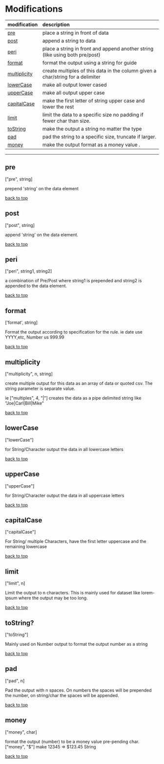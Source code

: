 Modifications
=============
<a id="top"></a>

modification | description
:-- | :--
<a href="#pre">pre</a> | place a string in front of data
<a href="#post">post</a> | append a string to data
<a href="#peri">peri</a> | place a string in front and append another string (like using both pre/post)
<a href="#format">format</a> | format the output using a string for guide
<a href="#multiplicity">multiplicity</a> | create multiples of this data in the column given a char/string for a delimiter
<a href="#lowerCase">lowerCase</a> | make all output lower cased
<a href="#upperCase">upperCase</a> | make all output upper case
<a href="#capitalCase">capitalCase</a> | make the first letter of string upper case and lower the rest
<a href="#limit">limit</a> | limit the data to a specific size no padding if fewer char than size.
<a href="#toString">toString</a> | make the output a string no matter the type
<a href="#pad">pad</a> | pad the string to a specific size, truncate if larger.
<a href="#money">money</a> | make the output format as a money value .

---



## <a id="pre">pre</a>

\["pre", string\]

prepend 'string' on the data element

<a href="#top">back to top</a>

## <a id="post">post</a>

\["post", string\]

append 'string' on the data element.

<a href="#top">back to top</a>

## <a id="peri">peri</a>

\["peri", string1, string2\]

a combination of Pre/Post where string1 is prepended and string2 is appended to the data element.

<a href="#top">back to top</a>

## <a id="format">format</a>

\['format', string\]

Format the output according to specification for the rule. ie date use YYYY,etc, Number us 999.99

<a href="#top">back to top</a>

## <a id="multiplicity">multiplicity</a>

\["multiplicity", n, string\]

create multiple output for this data as an array of data or quoted csv. The string parameter is separate value.

ie \["multiples", 4, "|"\] creates the data as a pipe delimited string like "Joe|Carl|Bill|Mike"

<a href="#top">back to top</a>

## <a id="lowerCase">lowerCase</a>

\["lowerCase"\]

for String/Character output the data in all lowercase letters

<a href="#top">back to top</a>

## <a id="upperCase">upperCase</a>

\["upperCase"\]

for String/Character output the data in all uppercase letters

<a href="#top">back to top</a>

## <a id="capitalCase">capitalCase</a>

\["capitalCase"\]

For String/ multiple Characters, have the first letter uppercase and the remaining lowercase

<a href="#top">back to top</a>

## <a id="limit">limit</a>

\["limit", n\]

Limit the output to n characters. This is mainly used for dataset like lorem-ipsum where the output may be too long.

<a href="#top">back to top</a>

## <a id="toString">toString?</a>

\["toString"\]

Mainly used on Number output to format the output number as a string

<a href="#top">back to top</a>

## <a id="pad">pad</a>

\["pad", n\]

Pad the output with n spaces. On numbers the spaces will be prepended the number, on string/char the spaces will be appended.

<a href="#top">back to top</a>

## <a id="money">money</a>

\["money", char\]

format the output (number) to be a money value pre-pending char. \["money", "$"\] make 12345 => $123.45 String

<a href="#top">back to top</a>
